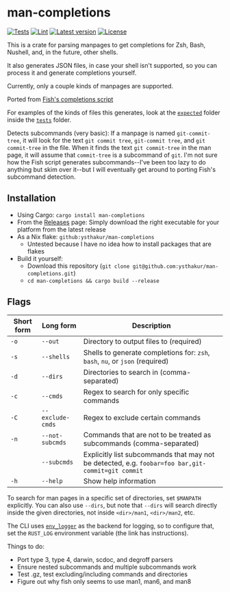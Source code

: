 # man-completions

[![Tests](https://github.com/ysthakur/man-completions/actions/workflows/test.yml/badge.svg)](https://github.com/ysthakur/man-completions/actions)
[![Lint](https://github.com/ysthakur/man-completions/actions/workflows/lint.yml/badge.svg)](https://github.com/ysthakur/man-completions/actions)
[![Latest version](https://img.shields.io/crates/v/man-completions.svg)](https://crates.io/crates/man-completions)
[![License](https://img.shields.io/crates/l/man-completions.svg)](./LICENSE.md)

This is a crate for parsing manpages to get completions for Zsh, Bash, Nushell,
and, in the future, other shells.

It also generates JSON files, in case your shell isn't supported, so you can process
it and generate completions yourself.

Currently, only a couple kinds of manpages are supported.

Ported from [Fish's completions script](https://github.com/fish-shell/fish-shell/blob/master/share/tools/create_manpage_completions.py)

For examples of the kinds of files this generates, look at the [`expected`](./tests/resources/expected/) folder inside the [`tests`](./tests) folder.

Detects subcommands (very basic): If a manpage is named `git-commit-tree`, it will
look for the text `git commit tree`, `git-commit tree`, and `git commit-tree` in
the file. When it finds the text `git commit-tree` in the man page, it will
assume that `commit-tree` is a subcommand of `git`. I'm not sure how the Fish
script generates subcommands--I've been too lazy to do anything but skim over it--but
I will eventually get around to porting Fish's subcommand detection.

## Installation

- Using Cargo: `cargo install man-completions`
- From the [Releases](https://github.com/ysthakur/man-completions/releases) page:
  Simply download the right executable for your platform from the latest release
- As a Nix flake: `github:ysthakur/man-completions`
  - Untested because I have no idea how to install packages that are flakes
- Build it yourself:
  - Download this repository (`git clone git@github.com:ysthakur/man-completions.git`)
  - `cd man-completions && cargo build --release`

## Flags

| Short form | Long form | Description |
|-|-|-|
| `-o` | `--out` | Directory to output files to (required) |
| `-s` | `--shells` | Shells to generate completions for: `zsh`, `bash`, `nu`, or `json` (required) |
| `-d` | `--dirs` | Directories to search in (comma-separated) |
| `-c` | `--cmds` | Regex to search for only specific commands |
| `-C` | `--exclude-cmds` | Regex to exclude certain commands |
| `-n` | `--not-subcmds` | Commands that are not to be treated as subcommands (comma-separated) |
| | `--subcmds` | Explicitly list subcommands that may not be detected, e.g. `foobar=foo bar,git-commit=git commit` |
| `-h` | `--help` | Show help information |

To search for man pages in a specific set of directories, set `$MANPATH` explicitly.
You can also use `--dirs`, but note that `--dirs` will search directly inside the
given directories, not inside `<dir>/man1`, `<dir>/man2`, etc.

The CLI uses [`env_logger`](https://docs.rs/env_logger/) as the backend for logging,
so to configure that, set the `RUST_LOG` environment variable (the link has instructions).

Things to do:

- Port type 3, type 4, darwin, scdoc, and degroff parsers
- Ensure nested subcommands and multiple subcommands work
- Test .gz, test excluding/including commands and directories
- Figure out why fish only seems to use man1, man6, and man8
